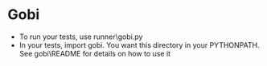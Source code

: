 Gobi
====
* To run your tests, use runner\gobi.py
* In your tests, import gobi. You want this directory in your PYTHONPATH.
  See gobi\README for details on how to use it